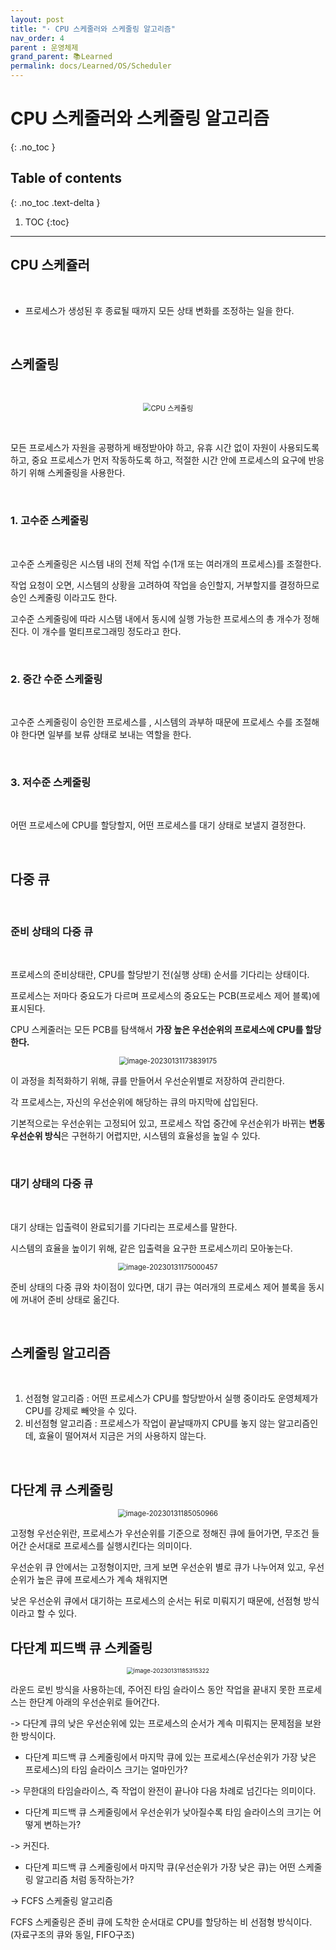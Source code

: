 ```yaml
---
layout: post
title: "· CPU 스케줄러와 스케줄링 알고리즘"
nav_order: 4
parent : 운영체제
grand_parent: 📚Learned
permalink: docs/Learned/OS/Scheduler
---
```


# CPU 스케줄러와 스케줄링 알고리즘
{: .no_toc }

## Table of contents
{: .no_toc .text-delta }

1. TOC
{:toc}

---

## CPU 스케쥴러

<br>

- 프로세스가 생성된 후 종료될 때까지 모든 상태 변화를 조정하는 일을 한다.

<br>

## 스케줄링

<br>

<p align="center">
<img src="https://raw.githubusercontent.com/buinq/imageServer/main/img/992539335C32270D34" alt="CPU 스케줄링" style="zoom:80%;" />
</p>

<br>

모든 프로세스가 자원을 공평하게 배정받아야 하고, 유휴 시간 없이 자원이 사용되도록 하고, 중요 프로세스가 먼저 작동하도록 하고, 적절한 시간 안에 프로세스의 요구에 반응하기 위해 스케줄링을 사용한다.

<br>

### 1. 고수준 스케줄링

<br>

고수준 스케줄링은 시스템 내의 전체 작업 수(1개 또는 여러개의 프로세스)를 조절한다.

작업 요청이 오면, 시스템의 상황을 고려하여 작업을 승인할지, 거부할지를 결정하므로 승인 스케줄링 이라고도 한다.

고수준 스케줄링에 따라 시스탬 내에서 동시에 실행 가능한 프로세스의 총 개수가 정해진다. 이 개수를 멀티프로그래밍 정도라고 한다.

<br>

### 2. 중간 수준 스케줄링

<br>

고수준 스케줄링이 승인한 프로세스를 , 시스템의 과부하 때문에 프로세스 수를 조절해야 한다면 일부를 보류 상태로 보내는 역할을 한다.

<br>

### 3. 저수준 스케줄링

<br>

어떤 프로세스에 CPU를 할당할지, 어떤 프로세스를 대기 상태로 보낼지 결정한다.

<br>



## 다중 큐

<br>

### 준비 상태의 다중 큐

<br>

프로세스의 준비상태란, CPU를 할당받기 전(실행 상태) 순서를 기다리는 상태이다.

프로세스는 저마다 중요도가 다르며 프로세스의 중요도는 PCB(프로세스 제어 블록)에 표시된다.

CPU 스케줄러는 모든 PCB를 탐색해서 **가장 높은 우선순위의 프로세스에 CPU를 할당한다.**

<p align="center">

<img src="https://raw.githubusercontent.com/buinq/imageServer/main/img/image-20230131173839175.png" alt="image-20230131173839175" style="zoom:80%;" />
</p>

이 과정을 최적화하기 위해, 큐를 만들어서 우선순위별로 저장하여 관리한다.

각 프로세스는, 자신의 우선순위에 해당하는 큐의 마지막에 삽입된다.

기본적으로는 우선순위는 고정되어 있고, 프로세스 작업 중간에 우선순위가 바뀌는 **변동 우선순위 방식**은 구현하기 어렵지만, 시스템의 효율성을 높일 수 있다.

<br>

### 대기 상태의 다중 큐

<br>

대기 상태는 입출력이 완료되기를 기다리는 프로세스를 말한다.

시스템의 효율을 높이기 위해, 같은 입출력을 요구한 프로세스끼리 모아놓는다.

<p align="center">

<img src="https://raw.githubusercontent.com/buinq/imageServer/main/img/image-20230131175000457.png" alt="image-20230131175000457" style="zoom:80%;" />
</p>

준비 상태의 다중 큐와 차이점이 있다면, 대기 큐는 여러개의 프로세스 제어 블록을 동시에 꺼내어 준비 상태로 옮긴다.

<br>

## 스케줄링 알고리즘

<br>

1. 선점형 알고리즘 : 어떤 프로세스가 CPU를 할당받아서 실행 중이라도 운영체제가 CPU를 강제로 빼앗을 수 있다.
2. 비선점형 알고리즘 : 프로세스가 작업이 끝날때까지 CPU를 놓지 않는 알고리즘인데, 효율이 떨어져서 지금은 거의 사용하지 않는다.

<br>



## 다단계 큐 스케줄링


<p align="center">

<img src="https://raw.githubusercontent.com/buinq/imageServer/main/img/image-20230131185050966.png" alt="image-20230131185050966" style="zoom:80%;" />
</p>

고정형 우선순위란, 프로세스가 우선순위를 기준으로 정해진 큐에 들어가면, 무조건 들어간 순서대로 프로세스를 실행시킨다는 의미이다.

우선순위 큐 안에서는 고정형이지만, 크게 보면 우선순위 별로 큐가 나누어져 있고, 우선순위가 높은 큐에 프로세스가 계속 채워지면

낮은 우선순위 큐에서 대기하는 프로세스의 순서는 뒤로 미뤄지기 때문에, 선점형 방식이라고 할 수 있다.







## 다단계 피드백 큐 스케줄링

<p align="center">

<img src="https://raw.githubusercontent.com/buinq/imageServer/main/img/image-20230131185315322.png" alt="image-20230131185315322" style="zoom:67%;" />
</p>


라운드 로빈 방식을 사용하는데, 주어진 타임 슬라이스 동안 작업을 끝내지 못한 프로세스는 한단계 아래의 우선순위로 들어간다.

-> 다단계 큐의 낮은 우선순위에 있는 프로세스의 순서가 계속 미뤄지는 문제점을 보완한 방식이다.



- 다단계 피드백 큐 스케줄링에서 마지막 큐에 있는 프로세스(우선순위가 가장 낮은 프로세스)의 타임 슬라이스 크기는 얼마인가?

-> 무한대의 타임슬라이스, 즉 작업이 완전이 끝나야 다음 차례로 넘긴다는 의미이다.



- 다단계 피드백 큐 스케줄링에서 우선순위가 낮아질수록 타임 슬라이스의 크기는 어떻게 변하는가?

-> 커진다.



- 다단계 피드백 큐 스케줄링에서 마지막 큐(우선순위가 가장 낮은 큐)는 어떤 스케줄링 알고리즘 처럼 동작하는가?

-> FCFS 스케줄링 알고리즘

FCFS 스케줄링은 준비 큐에 도착한 순서대로 CPU를 할당하는 비 선점형 방식이다. (자료구조의 큐와 동일, FIFO구조)